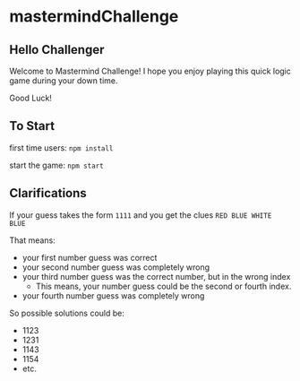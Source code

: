 # mastermindChallenge

## Hello Challenger
Welcome to Mastermind Challenge! 
I hope you enjoy playing this quick logic game during your down time. 

Good Luck!

## To Start
first time users:
```npm install```

start the game:
```npm start```

## Clarifications
If your guess takes the form
``` 1111 ```
and you get the clues
``` RED BLUE WHITE BLUE ```

That means: 
- your first number guess was correct
- your second number guess was completely wrong
- your third number guess was the correct number, but in the wrong index
    - This means, your number guess could be the second or fourth index.
- your fourth number guess was completely wrong

So possible solutions could be:

- 1123
- 1231
- 1143
- 1154
- etc. 